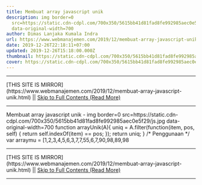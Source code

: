 ```yaml
---
title: Membuat array javascript unik
description: img border=0
  src=https://static.cdn-cdpl.com/700x350/5615bb41d81fad8fe992985aec0e5f29/js.jpg
  data-original-width=700
author: Dimas Lanjaka Kumala Indra
url: https://www.webmanajemen.com/2019/12/membuat-array-javascript-unik.html
date: 2019-12-26T22:18:11+07:00
updated: 2019-12-26T15:18:00.000Z
thumbnail: https://static.cdn-cdpl.com/700x350/5615bb41d81fad8fe992985aec0e5f29/js.jpg
cover: https://static.cdn-cdpl.com/700x350/5615bb41d81fad8fe992985aec0e5f29/js.jpg
---
```


<hr/> [THIS SITE IS MIRROR](https://www.webmanajemen.com/2019/12/membuat-array-javascript-unik.html) || <a href="https://www.webmanajemen.com/2019/12/membuat-array-javascript-unik.html" rel="follow" class="button" id="read-more">Skip to Full Contents (Read More)</a> <hr/> Membuat array javascript unik - img border=0 src=https://static.cdn-cdpl.com/700x350/5615bb41d81fad8fe992985aec0e5f29/js.jpg data-original-width=700 function arrayUnik(A){
  uniq = A.filter(function(item, pos, self) {
      return self.indexOf(item) == pos;
  });
  return uniq;
}
/* Penggunaan */
var arraymu = [1,2,3,4,5,6,3,7,7,55,6,7,90,98,89,98 <hr/> [THIS SITE IS MIRROR](https://www.webmanajemen.com/2019/12/membuat-array-javascript-unik.html) || <a href="https://www.webmanajemen.com/2019/12/membuat-array-javascript-unik.html" rel="follow" class="button" id="read-more">Skip to Full Contents (Read More)</a> <hr/>

<script>
    if (location.host.includes('dimaslanjaka12')) {
      location.replace('https://www.webmanajemen.com/2019/12/membuat-array-javascript-unik.html');
    }
  </script>